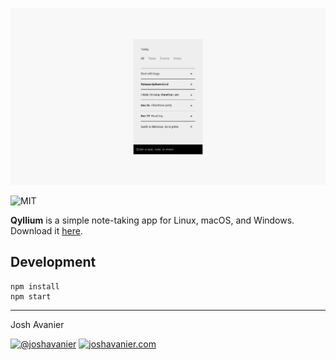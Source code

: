 ![Screenshot](screenshot.png)

![MIT](https://joshavanier.github.io/badges/svg/mit.svg)

**Qyllium** is a simple note-taking app for Linux, macOS, and Windows. Download it [here](https://joshavanier.itch.io/qyllium).

## Development

```
npm install
npm start
```

---

Josh Avanier

[![@joshavanier](https://joshavanier.github.io/badges/svg/twitter.svg)](https://twitter.com/joshavanier) [![joshavanier.com](https://joshavanier.github.io/badges/svg/website.svg)](https://joshavanier.com)
